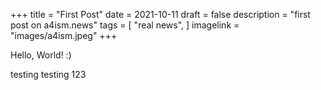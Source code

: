 +++
title = "First Post"
date = 2021-10-11
draft = false
description = "first post on a4ism.news"
tags = [
    "real news",
]
imagelink = "images/a4ism.jpeg"
+++

Hello, World! :)

testing testing 123

